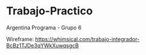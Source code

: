# Trabajo-Practico
Argentina Programa - Grupo 6


Wireframe:
https://whimsical.com/trabajo-integrador-BcBz1TJDe3qYWkXuwqsgcB
